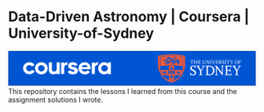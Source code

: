 # Data-Driven Astronomy | Coursera | University-of-Sydney
![banner](coursera-banner-u-sydney.png)
This repository contains the lessons I learned from this course and the assignment solutions I wrote.
